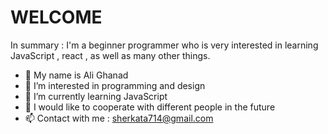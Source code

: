 # WELCOME
In summary : I'm a beginner programmer who is very interested in learning JavaScript , react , as well as many other things.
- 👋 My name is Ali Ghanad
- 👀 I’m interested in programming and design 
- 🌱 I’m currently learning JavaScript
- 💞️ I would like to cooperate with different people in the future
- 📫 Contact with me : sherkata714@gmail.com

<!---
Ali00Ghanad/Ali00Ghanad is a ✨ special ✨ repository because its `README.md` (this file) appears on your GitHub profile.
You can click the Preview link to take a look at your changes.
--->

